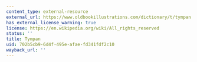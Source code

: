 ```yaml
---
content_type: external-resource
external_url: https://www.oldbookillustrations.com/dictionary/t/tympan
has_external_license_warning: true
license: https://en.wikipedia.org/wiki/All_rights_reserved
status: ''
title: Tympan
uid: 702b5cb9-6d4f-495e-afae-fd341fdf2c10
wayback_url: ''
---
```


